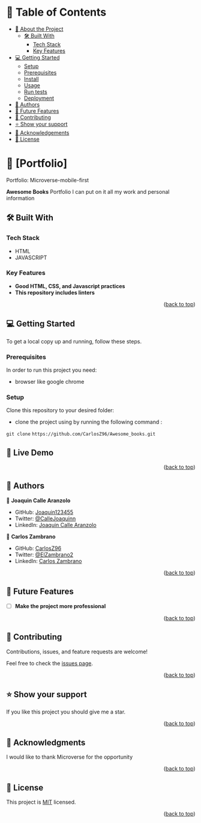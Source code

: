 <a name="readme-top"></a>


# 📗 Table of Contents

- [📖 About the Project](#about-project)
  - [🛠 Built With](#built-with)
    - [Tech Stack](#tech-stack)
    - [Key Features](#key-features)
- [💻 Getting Started](#getting-started)
  - [Setup](#setup)
  - [Prerequisites](#prerequisites)
  - [Install](#install)
  - [Usage](#usage)
  - [Run tests](#run-tests)
  - [Deployment](#triangular_flag_on_post-deployment)
- [👥 Authors](#authors)
- [🔭 Future Features](#future-features)
- [🤝 Contributing](#contributing)
- [⭐️ Show your support](#support)
- [🙏 Acknowledgements](#acknowledgements)
- [📝 License](#license)

<!-- PROJECT DESCRIPTION -->

# 📖 [Portfolio] <a name="about-project"></a>

Portfolio: Microverse-mobile-first

**Awesome Books** Portfolio I can put on it all my work and personal information

## 🛠 Built With <a name="built-with">
### Tech Stack <a name="tech-stack"></a>
- HTML
- JAVASCRIPT

</a>

<!-- Features -->

### Key Features <a name="key-features"></a>

- **Good HTML, CSS, and Javascript practices**
- **This repository includes linters**


<p align="right">(<a href="#readme-top">back to top</a>)</p>

<!-- GETTING STARTED -->

## 💻 Getting Started <a name="getting-started"></a>

To get a local copy up and running, follow these steps.

### Prerequisites

In order to run this project you need:

- browser like google chrome

### Setup

Clone this repository to your desired folder:

- clone the project using by running the following command :

`git clone`
`https://github.com/CarlosZ96/Awesome_books.git`

<!-- LIVE DEMO -->

## 🚀 Live Demo <a name="live-demo"></a>

<p align="right">(<a href="#readme-top">back to top</a>)</p>


<!-- AUTHORS -->

## 👥 Authors <a name="authors"></a>


👤 **Joaquin Calle Aranzolo**

- GitHub: [Joaquin123455](https://github.com/Joaquin123455)
- Twitter: [@CalleJoaquinn](https://twitter.com/CalleJoaquinn)
- LinkedIn: [Joaquin Calle Aranzolo](https://www.linkedin.com/in/joaquin-calle-aranzolo-695bba260/)

👤 **Carlos Zambrano**

- GitHub: [CarlosZ96](https://github.com/CarlosZ96)
- Twitter: [@ElZambrano2](https://twitter.com/ElZambrano2)
- LinkedIn: [Carlos Zambrano](https://www.linkedin.com/in/carlos-zambrano-695ccb260/)

<p align="right">(<a href="#readme-top">back to top</a>)</p> 

<!-- FUTURE FEATURES -->

## 🔭 Future Features <a name="future-features"></a>

- [ ] **Make the project more professional**

<p align="right">(<a href="#readme-top">back to top</a>)</p>

<!-- CONTRIBUTING -->

## 🤝 Contributing <a name="contributing"></a>

Contributions, issues, and feature requests are welcome!

Feel free to check the [issues page](../../issues/).

<p align="right">(<a href="#readme-top">back to top</a>)</p>

<!-- SUPPORT -->

## ⭐️ Show your support <a name="support"></a>

If you like this project you should give me a star.

<p align="right">(<a href="#readme-top">back to top</a>)</p>

<!-- ACKNOWLEDGEMENTS -->

## 🙏 Acknowledgments <a name="acknowledgements"></a>

I would like to thank Microverse for the opportunity

<p align="right">(<a href="#readme-top">back to top</a>)</p>

<!-- LICENSE -->

## 📝 License <a name="license"></a>

This project is [MIT](./LICENSE) licensed.

<p align="right">(<a href="#readme-top">back to top</a>)</p>